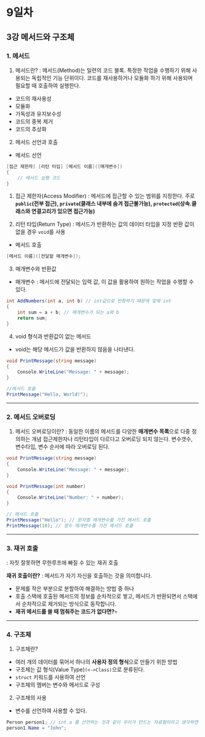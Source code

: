 # 9일차
## 3강 메서드와 구조체
### 1. 메서드
1. 메서드란?
: 메서드(Method)는 일련의 코드 블록. 특정한 작업을 수행하기 위해 사용되는 독립적인 기능 단위이다. 코드를 재사용하거나 모듈화 하기 위해 사용되며 필요할 때 호출하여 실행한다.
- 코드의 재사용성
- 모듈화
- 가독성과 유지보수성
- 코드의 중복 제거
- 코드의 추상화

2. 메서드 선언과 호출
- 메서드 선언
```cs
[접근 제한자] [리턴 타입] [메서드 이름]([매개변수])
{
	// 메서드 실행 코드
}
```
1) 접근 제한자(Access Modifier)
: 메서드에 접근할 수 있는 범위를 지정한다.
주로 **`public`(전부 접근), `private`(클래스 내부에 숨겨 접근불가능), `protected`(상속.클래스와 연결고리가 있으면 접근가능)**

2) 리턴 타입(Return Type)
: 메서드가 반환하는 값의 데이터 타입을 지정
반환 값이 없을 경우 `void`를 사용
- 메서드 호출
```cs
[메서드 이름]([전달할 매개변수]);
```

3. 매개변수와 반환값
- 매개변수 : 메서드에 전달되는 입력 값, 이 값을 활용하여 원하는 작업을 수행할 수 있다.
```cs
int AddNumbers(int a, int b) // int값으로 반환하기 때문에 앞에 int
{
	int sum = a + b; // 매개변수가 되는 a와 b
    return sum;
}
```
4. void 형식과 반환값이 없는 메서드
- void는 해당 메서드가 값을 반환하지 않음을 나타낸다.
```cs
void PrintMessage(string message)
{
	Console.WriteLine("Message: " + message);
}

//메서드 호출
PrintMessage("Hello, World!");
```
---
### 2. 메서드 오버로딩
1. 메서드 오버로딩이란?
: 동일한 이름의 메서드를 다양한 **매개변수 목록**으로 다중 정의하는 개념
접근제한자나 리턴타입이 다르다고 오버로딩 되지 않는다. 변수갯수, 변수타입, 변수 순서에 따라 오버로딩 된다.
```cs
void PrintMessage(string message)
{
	Console.WriteLine("Message: " + message);
}

void PrintMessage(int number)
{
	Console.WriteLine("Number: " + number);
}

// 메서드 호출
PrintMessage("Hello"); // 문자열 매개변수를 가진 메서드 호출
PrintMessage(10); // 정수 매개변수를 가진 메서드 호출
```
---
### 3. 재귀 호출
: 자칫 잘못하면 무한루프에 빠질 수 있는 재귀 호출

**재귀 호출이란?**
: 메서드가 자기 자신을 호출하는 것을 의미합니다.
- 문제를 작은 부분으로 분할하여 해결하는 방법 중 하나
- 호출 스택에 호출된 메서드의 정보를 순차적으로 쌓고, 메서드가 반환되면서 스택에서 순차적으로 제거되는 방식으로 동작합니다.
- **재귀 메서드를 쓸 때 멈춰주는 코드가 없다면?**💀
---
### 4. 구조체
1. 구조체란?
- 여러 개의 데이터를 묶어서 하나의 **사용자 정의 형식**으로 만들기 위한 방법
- 구조체는 값 형식(Value Type)`(<->Class)`으로 분류된다.
- `struct` 키워드를 사용하여 선언
- 구조체의 멤버는 변수와 메서드로 구성
2. 구조체의 사용
- 변수를 선언하여 사용할 수 있다.
```cs
Person person1; // int a 를 선언하는 것과 같이 우리가 만드는 자료형이라고 생각하면 된다.
person1.Name = "John";
```